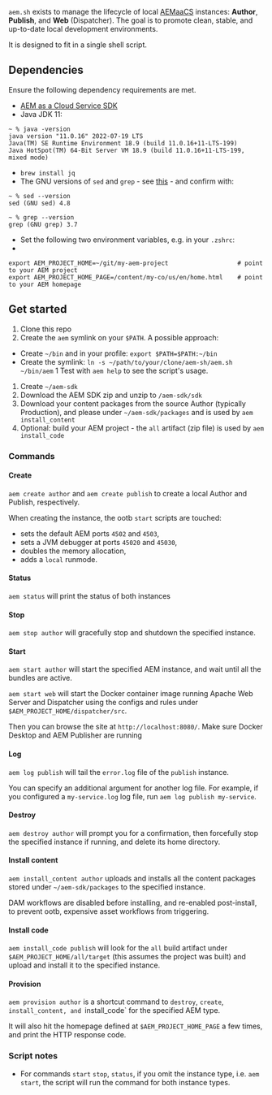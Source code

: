 `aem.sh` exists to manage the lifecycle of local [AEMaaCS](https://experienceleague.adobe.com/docs/experience-manager-cloud-service/content/overview/introduction.html?lang=en) instances: **Author**, **Publish**, and **Web** (Dispatcher). The goal is to promote clean, stable, and up-to-date local development environments.

It is designed to fit in a single shell script.

## Dependencies

Ensure the following dependency requirements are met.

* [AEM as a Cloud Service SDK](https://experienceleague.adobe.com/docs/experience-manager-cloud-service/content/implementing/developing/aem-as-a-cloud-service-sdk.html?lang=en)
* Java JDK 11:
```
~ % java -version
java version "11.0.16" 2022-07-19 LTS
Java(TM) SE Runtime Environment 18.9 (build 11.0.16+11-LTS-199)
Java HotSpot(TM) 64-Bit Server VM 18.9 (build 11.0.16+11-LTS-199, mixed mode)
```
* `brew install jq`
* The GNU versions of `sed` and `grep` - see [this](https://medium.com/@bramblexu/install-gnu-sed-on-mac-os-and-set-it-as-default-7c17ef1b8f64) - and confirm with:
```
~ % sed --version
sed (GNU sed) 4.8

~ % grep --version
grep (GNU grep) 3.7
```

* Set the following two environment variables, e.g. in your `.zshrc`:
*
```
export AEM_PROJECT_HOME=~/git/my-aem-project                   # point to your AEM project
export AEM_PROJECT_HOME_PAGE=/content/my-co/us/en/home.html    # point to your AEM homepage
```



## Get started

1. Clone this repo
1. Create the `aem` symlink on your `$PATH`. A possible approach:
  * Create `~/bin` and in your profile: `export $PATH=$PATH:~/bin`
  * Create the symlink: `ln -s ~/path/to/your/clone/aem-sh/aem.sh ~/bin/aem`
1 Test with `aem help` to see the script's usage.
1. Create `~/aem-sdk`
1. Download the AEM SDK zip and unzip to `/aem-sdk/sdk`
1. Download your content packages from the source Author (typically Production), and please under `~/aem-sdk/packages` and is used by `aem install_content`
1. Optional: build your AEM project - the `all` artifact (zip file) is used by `aem install_code`



### Commands

#### Create

`aem create author` and `aem create publish` to create a local Author and Publish, respectively.

When creating the instance, the ootb `start` scripts are touched:

* sets the default AEM ports `4502` and `4503`,
* sets a JVM debugger at ports `45020` and `45030`,
* doubles the memory allocation,
* adds a `local` runmode.

#### Status

`aem status` will print the status of both instances


#### Stop

`aem stop author` will gracefully stop and shutdown the specified instance.


#### Start

`aem start author` will start the specified AEM instance, and wait until all the bundles are active.

`aem start web` will start the Docker container image running Apache Web Server and Dispatcher using the configs and rules under `$AEM_PROJECT_HOME/dispatcher/src`.

Then you can browse the site at `http://localhost:8080/`.  Make sure Docker Desktop and AEM Publisher are running


#### Log

`aem log publish` will tail the `error.log` file of the `publish` instance.

You can specify an additional argument for another log file. For example, if you configured a `my-service.log` log file, run `aem log publish my-service`.


#### Destroy

`aem destroy author` will prompt you for a confirmation, then forcefully stop the specified instance if running, and delete its home directory.


#### Install content

`aem install_content author` uploads and installs all the content packages stored under `~/aem-sdk/packages` to the specified instance.

DAM workflows are disabled before installing, and re-enabled post-install, to prevent ootb, expensive asset workflows from triggering.


#### Install code

`aem install_code publish` will look for the `all` build artifact under `$AEM_PROJECT_HOME/all/target` (this assumes the project was built) and upload and install it to the specified instance.


#### Provision

`aem provision author` is a shortcut command to `destroy`, `create`, `install_content, and `install_code` for the specified AEM type.

It will also hit the homepage defined at `$AEM_PROJECT_HOME_PAGE` a few times, and print the HTTP response code.


### Script notes

* For commands `start` `stop`, `status`, if you omit the instance type, i.e. `aem start`, the script will run the command for both instance types.
